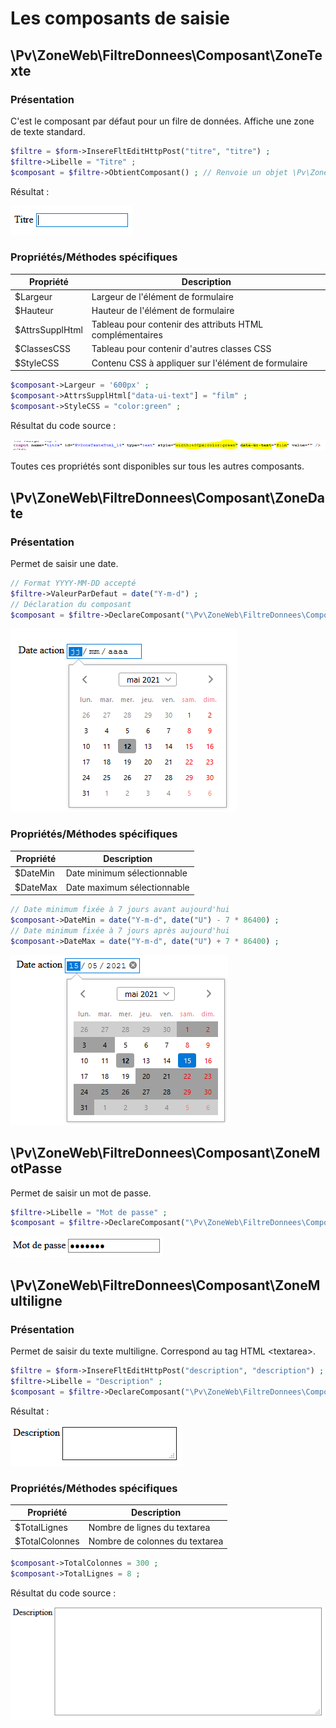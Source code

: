 # Les composants de saisie

## \Pv\ZoneWeb\FiltreDonnees\Composant\ZoneTexte

### Présentation

C'est le composant par défaut pour un filre de données. Affiche une zone de texte standard.

```php
$filtre = $form->InsereFltEditHttpPost("titre", "titre") ;
$filtre->Libelle = "Titre" ;
$composant = $filtre->ObtientComposant() ; // Renvoie un objet \Pv\ZoneWeb\FiltreDonnees\Composant\ZoneTexte
```

Résultat :

![Apercu](../images/pvzonetextehtml_apercu.png)

### Propriétés/Méthodes spécifiques

Propriété | Description
------------- | -------------
$Largeur | Largeur de l'élément de formulaire
$Hauteur | Hauteur de l'élément de formulaire
$AttrsSupplHtml | Tableau pour contenir des attributs HTML complémentaires
$ClassesCSS | Tableau pour contenir d'autres classes CSS
$StyleCSS | Contenu CSS à appliquer sur l'élément de formulaire

```php
$composant->Largeur = '600px' ;
$composant->AttrsSupplHtml["data-ui-text"] = "film" ;
$composant->StyleCSS = "color:green" ;
```
Résultat du code source :

![Résultat du code source](../images/pvzonetextehtml_props_spec.png)

Toutes ces propriétés sont disponibles sur tous les autres composants.

## \Pv\ZoneWeb\FiltreDonnees\Composant\ZoneDate

### Présentation

Permet de saisir une date.

```php
// Format YYYY-MM-DD accepté
$filtre->ValeurParDefaut = date("Y-m-d") ;
// Déclaration du composant
$composant = $filtre->DeclareComposant("\Pv\ZoneWeb\FiltreDonnees\Composant\ZoneDate") ;
```

![Aperçu](../images/pvzonedatehtml_apercu.png)

### Propriétés/Méthodes spécifiques

Propriété | Description
------------- | -------------
$DateMin | Date minimum sélectionnable
$DateMax | Date maximum sélectionnable

```php
// Date minimum fixée à 7 jours avant aujourd'hui
$composant->DateMin = date("Y-m-d", date("U") - 7 * 86400) ;
// Date minimum fixée à 7 jours après aujourd'hui
$composant->DateMax = date("Y-m-d", date("U") + 7 * 86400) ;
```

![Aperçu](../images/pvzonedatehtml_max.png)

## \Pv\ZoneWeb\FiltreDonnees\Composant\ZoneMotPasse

Permet de saisir un mot de passe.

```php
$filtre->Libelle = "Mot de passe" ;
$composant = $filtre->DeclareComposant("\Pv\ZoneWeb\FiltreDonnees\Composant\ZoneMotPasse") ;
```

![Aperçu](../images/pvzonemotpassehtml_apercu.png)

## \Pv\ZoneWeb\FiltreDonnees\Composant\ZoneMultiligne

### Présentation

Permet de saisir du texte multiligne. Correspond au tag HTML \<textarea\>.

```php
$filtre = $form->InsereFltEditHttpPost("description", "description") ;
$filtre->Libelle = "Description" ;
$composant = $filtre->DeclareComposant("\Pv\ZoneWeb\FiltreDonnees\Composant\ZoneMultiligne") ;
```

Résultat :

![Apercu](../images/pvzoneareahtml_apercu.png)

### Propriétés/Méthodes spécifiques

Propriété | Description
------------- | -------------
$TotalLignes | Nombre de lignes du textarea
$TotalColonnes | Nombre de colonnes du textarea

```php
$composant->TotalColonnes = 300 ;
$composant->TotalLignes = 8 ;
```
Résultat du code source :

![Résultat du code source](../images/pvzoneareahtml_props_spec.png)


